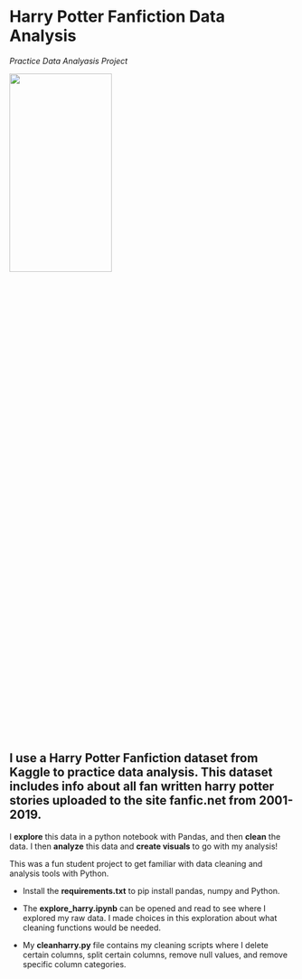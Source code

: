 # Harry Potter Fanfiction Data Analysis
*Practice Data Analyasis Project*

<img src="https://images.unsplash.com/photo-1551269901-5c5e14c25df7?ixlib=rb-4.0.3&ixid=MnwxMjA3fDB8MHxwaG90by1wYWdlfHx8fGVufDB8fHx8&auto=format&fit=crop&w=2669&q=80"  width="60%" height="30%">

I use a **Harry Potter Fanfiction dataset** from Kaggle to practice data analysis. This dataset includes info about all fan written harry potter stories uploaded to the site fanfic.net from 2001-2019.  
---
I **explore** this data in a python notebook with Pandas, and then **clean** the data. I then **analyze** this data and **create visuals** to go with my analysis!

This was a fun student project to get familiar with data cleaning and analysis tools with Python.

- Install the **requirements.txt** to pip install pandas, numpy and Python. 

- The **explore_harry.ipynb** can be opened and read to see where I explored my raw data. I made choices in this exploration about what cleaning functions would be needed.

- My **cleanharry.py** file contains my cleaning scripts where I delete certain columns, split certain columns, remove null values, and remove specific column categories. 
